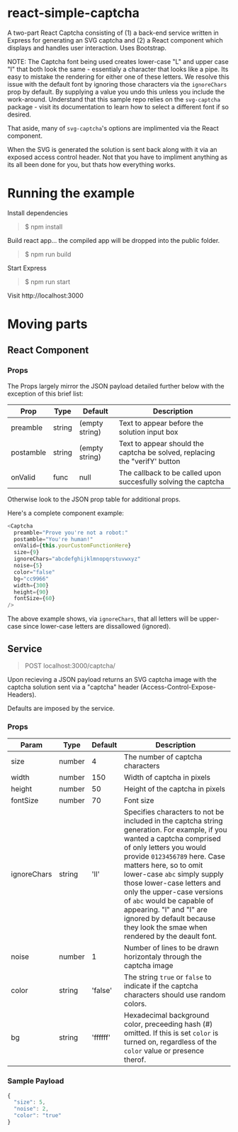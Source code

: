 # react-simple-captcha

A two-part React Captcha consisting of (1) a back-end service written in Express for generating an SVG captcha and (2) a React component which displays and handles user interaction. Uses Bootstrap.

NOTE: The Captcha font being used creates lower-case "L" and upper case "I" that both look the same - essentialy a character that looks like a pipe. Its easy to mistake the rendering for either one of these letters. We resolve this issue with the default font by ignoring those characters via the `ignoreChars` prop by default. By supplying a value you undo this unless you include the work-around. Understand that this sample repo relies on the `svg-captcha` package - visit its documentation to learn how to select a different font if so desired.

That aside, many of `svg-captcha`'s options are implimented via the React component.

When the SVG is generated the solution is sent back along with it via an exposed access control header. Not that you have to impliment anything as its all been done for you, but thats how everything works.

# Running the example

Install dependencies

> $ npm install

Build react app... the compiled app will be dropped into the public folder.

> $ npm run build

Start Express

> $ npm run start

Visit http://localhost:3000

# Moving parts

## React Component

### Props

The Props largely mirror the JSON payload detailed further below with the exception of this brief list:

| Prop       | Type   | Default          | Description |
| ----------- | ------ | ---------------- | ----------- |
| preamble    | string | (empty string)   | Text to appear before the solution input box |
| postamble   | string | (empty string)   | Text to appear should the captcha be solved, replacing the "verifY' button |
| onValid     | func   | null             | The callback to be called upon succesfully solving the captcha |

Otherwise look to the JSON prop table for additional props.

Here's a complete component example:

```javascript
<Captcha
  preamble="Prove you're not a robot:"
  postamble="You're human!"
  onValid={this.yourCustomFunctionHere}
  size={9}
  ignoreChars="abcdefghijklmnopqrstuvwxyz"
  noise={5}
  color="false"
  bg="cc9966"
  width={300}
  height={90}
  fontSize={60}
/>
```

The above example shows, via `ignoreChars`, that all letters will be upper-case since lower-case letters are dissallowed (ignored).

## Service

> POST localhost:3000/captcha/

Upon recieving a JSON payload returns an SVG captcha image with the captcha solution sent via a "captcha" header (Access-Control-Expose-Headers).

Defaults are imposed by the service.

### Props

| Param       | Type   | Default          | Description |
| ----------- | ------ | ---------------- | ----------- |
| size        | number | 4                | The number of captcha characters |
| width       | number | 150              | Width of captcha in pixels |
| height      | number | 50               | Height of the captcha in pixels |
| fontSize    | number | 70               | Font size |
| ignoreChars | string | 'lI'   | Specifies characters to not be included in the captcha string generation. For example, if you wanted a captcha comprised of only letters you would provide `0123456789` here. Case matters here, so to omit lower-case `abc` simply supply those lower-case letters and only the upper-case versions of `abc` would be capable of appearing. "l" and "I" are ignored by default because they look the smae when rendered by the deault font.|
| noise       | number | 1                | Number of lines to be drawn horizontaly through the captcha image |
| color       | string | 'false'          | The string `true` or `false` to indicate if the captcha characters should use random colors. |
| bg          | string | 'ffffff'         | Hexadecimal background color, preceeding hash (#) omitted. If this is set `color` is turned on, regardless of the `color` value or presence therof. |

### Sample Payload

```javascript
{
  "size": 5,
  "noise": 2,
  "color": "true"
}
```
